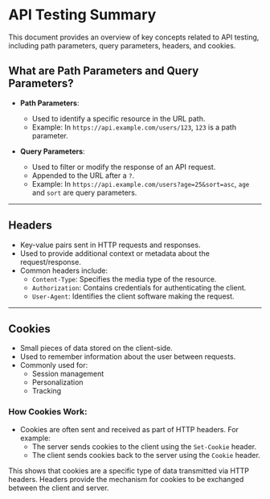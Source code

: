# API Testing Summary

This document provides an overview of key concepts related to API testing, including path parameters, query parameters, headers, and cookies.

## What are Path Parameters and Query Parameters?

- **Path Parameters**:
    - Used to identify a specific resource in the URL path.
    - Example: In `https://api.example.com/users/123`, `123` is a path parameter.

- **Query Parameters**:
    - Used to filter or modify the response of an API request.
    - Appended to the URL after a `?`.
    - Example: In `https://api.example.com/users?age=25&sort=asc`, `age` and `sort` are query parameters.

---

## Headers

- Key-value pairs sent in HTTP requests and responses.
- Used to provide additional context or metadata about the request/response.
- Common headers include:
    - `Content-Type`: Specifies the media type of the resource.
    - `Authorization`: Contains credentials for authenticating the client.
    - `User-Agent`: Identifies the client software making the request.

---

## Cookies

- Small pieces of data stored on the client-side.
- Used to remember information about the user between requests.
- Commonly used for:
    - Session management
    - Personalization
    - Tracking

### How Cookies Work:
- Cookies are often sent and received as part of HTTP headers. For example:
    - The server sends cookies to the client using the `Set-Cookie` header.
    - The client sends cookies back to the server using the `Cookie` header.

This shows that cookies are a specific type of data transmitted via HTTP headers. 
Headers provide the mechanism for cookies to be exchanged between the client and server.